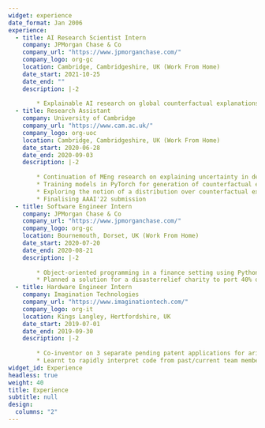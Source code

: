 ```yaml
---
widget: experience
date_format: Jan 2006
experience:
  - title: AI Research Scientist Intern
    company: JPMorgan Chase & Co
    company_url: "https://www.jpmorganchase.com/"
    company_logo: org-gc
    location: Cambridge, Cambridgeshire, UK (Work From Home)
    date_start: 2021-10-25
    date_end: ""
    description: |-2
        
        * Explainable AI research on global counterfactual explanations, implementing a state-of-the-art (NeurIPS) method and identifying inefficiencies, proposing a modified method that executes 8 times faster when achieving the same level of performance
  - title: Research Assistant
    company: University of Cambridge
    company_url: "https://www.cam.ac.uk/"
    company_logo: org-uoc
    location: Cambridge, Cambridgeshire, UK (Work From Home)
    date_start: 2020-06-28
    date_end: 2020-09-03
    description: |-2
        
        * Continuation of MEng research on explaining uncertainty in deep learning
        * Training models in PyTorch for generation of counterfactual explanations
        * Exploring the notion of a distribution over counterfactual explanations for a single input
        * Finalising AAAI'22 submission
  - title: Software Engineer Intern
    company: JPMorgan Chase & Co
    company_url: "https://www.jpmorganchase.com/"
    company_logo: org-gc
    location: Bournemouth, Dorset, UK (Work From Home)
    date_start: 2020-07-20
    date_end: 2020-08-21
    description: |-2
        
        * Object-oriented programming in a finance setting using Python (testing with pytest), Flask, sklearn, tensorflow and SQL
        * Planned a solution for a disasterrelief charity to port 40% of in-person training to online training and initiated contact with a software-service company to discuss technical and financial details of our solution (£200k+ annual savings proposed)
  - title: Hardware Engineer Intern
    company: Imagination Technologies
    company_url: "https://www.imaginationtech.com/"
    company_logo: org-it
    location: Kings Langley, Hertfordshire, UK
    date_start: 2019-07-01
    date_end: 2019-09-30
    description: |-2
        
        * Co-inventor on 3 separate pending patent applications for arithmetic hardware designs with improved PPA (Power, Performance, Area) over industry standards; worked with the datapath team in an R&D environment
        * Learnt to rapidly interpret code from past/current team members and make changes (Linux, Python, Perforce, VHDL)
widget_id: Experience
headless: true
weight: 40
title: Experience
subtitle: null
design:
  columns: "2"
---
```

